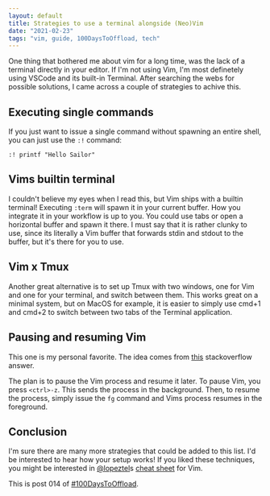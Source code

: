 ```yaml
---
layout: default
title: Strategies to use a terminal alongside (Neo)Vim
date: "2021-02-23"
tags: "vim, guide, 100DaysToOffload, tech"
---
```


One thing that bothered me about vim for a long time, was the lack of a terminal
directly in your editor. If I'm not using Vim, I'm most definetely using VSCode
and its built-in Terminal. After searching the webs for possible solutions, I
came across a couple of strategies to achive this.

## Executing single commands

If you just want to issue a single command without spawning an entire shell,
you can just use the `:!` command:

```
:! printf "Hello Sailor"
```

## Vims builtin terminal

I couldn't believe my eyes when I read this, but Vim ships with a builtin
terminal! Executing `:term` will spawn it in your current buffer. How you
integrate it in your workflow is up to you. You could use tabs or open a
horizontal buffer and spawn it there. I must say that it is rather clunky to
use, since its literally a Vim buffer that forwards stdin and stdout to the
buffer, but it's there for you to use.

## Vim x Tmux

Another great alternative is to set up Tmux with two windows, one for Vim and
one for your terminal, and switch between them. This works great on a minimal
system, but on MacOS for example, it is easier to simply use cmd+1 and cmd+2 to
switch between two tabs of the Terminal application.

## Pausing and resuming Vim

This one is my personal favorite. The idea comes from
[this](https://stackoverflow.com/a/1258318/9046809) stackoverflow answer.

The plan is to pause the Vim process and resume it later. To pause Vim, you
press `<ctrl>-z`. This sends the process in the background. Then, to resume the
process, simply issue the `fg` command and Vims process resumes in the
foreground.

## Conclusion

I'm sure there are many more strategies that could be added to this list. I'd be
interested to hear how your setup works! If you liked these techniques, you
might be interested in
[@lopeztel](https://fosstodon.org/web/accounts/211905)s
[cheat sheet](https://lopeztel.xyz/2021/02/21/my-neovim-cheatsheet/) for Vim.

This is post 014 of [#100DaysToOffload](https://100daystooffload.com/).

